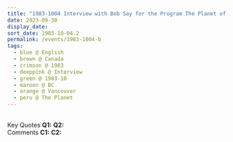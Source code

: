 ```yaml
---
title: "1983-1004 Interview with Bob Say for the Program The Planet of CBC (likely) TV, Vancouver, BC, Canada"
date: 2023-09-30
display_date: 
sort_date: 1983-10-04.2
permalink: /events/1983-1004-b
tags:
  - blue @ English
  - brown @ Canada
  - crimson @ 1983
  - deeppink @ Interview
  - green @ 1983-10
  - maroon @ BC
  - orange @ Vancouver
  - peru @ The Planet
---
```


<br>

<wave-list>
  <list-title color="DarkSeaGreen" width="55">Key Quotes</list-title>
  <list-item color="BlanchedAlmond" width="280"><b>Q1:</b> <i></i></list-item>
  <list-item color="Lavender" width="280"><b>Q2:</b> <i></i></list-item>
</wave-list>

<br>

<wave-list>
  <list-title color="DarkSeaGreen" width="55">Comments</list-title>
  <list-item color="BlanchedAlmond" width="280"><b>C1:</b> <i></i></list-item>
  <list-item color="Lavender" width="280"><b>C2:</b> <i></i></list-item>
</wave-list>